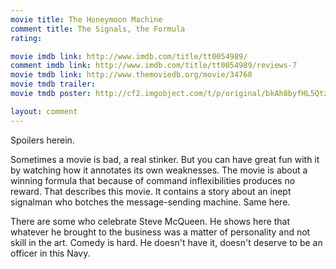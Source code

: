 ```yaml
---
movie title: The Honeymoon Machine
comment title: The Signals, the Formula
rating: 

movie imdb link: http://www.imdb.com/title/tt0054989/
comment imdb link: http://www.imdb.com/title/tt0054989/reviews-7
movie tmdb link: http://www.themoviedb.org/movie/34768
movie tmdb trailer: 
movie tmdb poster: http://cf2.imgobject.com/t/p/original/bkAh8byfHL5Qtz7AOPrJOr93wZg.jpg

layout: comment
---
```


Spoilers herein.

Sometimes a movie is bad, a real stinker. But you can have great fun with it by watching how it annotates its own weaknesses. The movie is about a winning formula that because of command inflexibilities produces no reward. That describes this movie. It contains a story about an inept signalman who botches the message-sending machine. Same here.

There are some who celebrate Steve McQueen. He shows here that whatever he brought to the business was a matter of personality and not skill in the art. Comedy is hard. He doesn't have it, doesn't deserve to be an officer in this Navy.